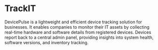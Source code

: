 # TrackIT
DevicePulse is a lightweight and efficient device tracking solution for businesses. It enables companies to monitor their IT assets by collecting real-time hardware and software details from registered devices. Devices report back to a central admin panel, providing insights into system health, software versions, and inventory tracking.
